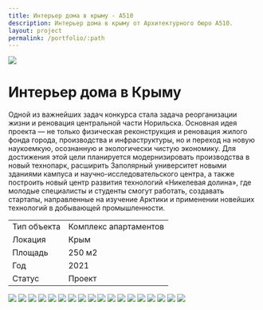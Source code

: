 ```yaml
---
title: Интерьер дома в крыму - А510
description: Интерьер дома в крыму от Архитектурного бюро А510.
layout: project
permalink: /portfolio/:path
---
```


<div id="banner">
    <img src="/images/aleksandrovka/banner.jpg">
    <h1>Интерьер дома в Крыму</h1>
</div>
<main id="main">
    <div id="project-wrapper">
        <p>Одной из важнейших задач конкурса стала задача реорганизации жизни и реновация центральной части Норильска. Основная идея проекта — не только физическая реконструкция и реновация жилого фонда города, производства и инфраструктуры, но и переход на новую наукоемкую, осознанную и экологически чистую экономику. Для достижения этой цели планируется модернизировать производства в новый технопарк, расширить Заполярный университет новыми зданиями кампуса и научно-исследовательского центра, а также построить новый центр развития технологий «Никелевая долина», где молодые специалисты и студенты смогут работать, создавать стартапы, направленные на изучение Арктики и применении новейших технологий в добывающей промышленности.</p>
        <div class="table-wrapper">
            <table>
                <tbody>
                    <tr>
                        <td>Тип объекта</td>
                        <td>Комплекс апартаментов</td>
                    </tr>
                    <tr>
                        <td>Локация</td>
                        <td>Крым</td>
                    </tr>
                    <tr>
                        <td>Площадь</td>
                        <td>250 м2</td>
                    </tr>
                    <tr>
                        <td>Год</td>
                        <td>2021</td>
                    </tr>
                    <tr>
                        <td>Статус</td>
                        <td>Проект</td>
                    </tr>
                </tbody>
            </table>
        </div>
    </div>
    <div id="project-photo">
        <img class="image fit small" src="/images/aleksandrovka/01.jpg">
        <img class="image fit small" src="/images/aleksandrovka/02.jpg">
        <img class="image fit big" src="/images/aleksandrovka/03.jpg">
        <img class="image fit medium" src="/images/aleksandrovka/04.jpg">
        <img class="image fit small" src="/images/aleksandrovka/05.jpg">
        <img class="image fit small" src="/images/aleksandrovka/06.jpg">
        <img class="image fit small" src="/images/aleksandrovka/07.jpg">
        <img class="image fit small" src="/images/aleksandrovka/08.jpg">
        <img class="image fit medium" src="/images/aleksandrovka/09.jpg">
        <img class="image fit small" src="/images/aleksandrovka/10.jpg">
        <img class="image fit medium" src="/images/aleksandrovka/11.jpg">
        <img class="image fit small" src="/images/aleksandrovka/12.jpg">
        <img class="image fit small" src="/images/aleksandrovka/13.jpg">
        <img class="image fit medium" src="/images/aleksandrovka/14.jpg">
        <img class="image fit medium" src="/images/aleksandrovka/15.jpg">
        <img class="image fit medium" src="/images/aleksandrovka/16.jpg">
        <img class="image fit medium" src="/images/aleksandrovka/17.jpg">
        <img class="image fit medium" src="/images/aleksandrovka/18.jpg">
    </div>
</main>